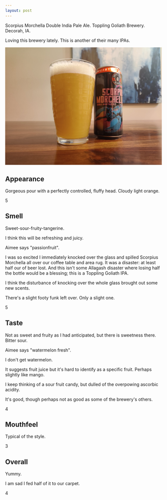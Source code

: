 ```yaml
---
layout: post
---
```


Scorpius Morchella Double India Pale Ale.
Toppling Goliath Brewery.
Decorah, IA.

Loving this brewery lately.
This is another of their many IPAs.

<img class="beer-photo" src="/beer/images/2020-11-13-toppling-goliath-scorpius-morchella.jpg"/>


## Appearance

Gorgeous pour with a perfectly controlled, fluffy head.
Cloudy light orange.

5


## Smell

Sweet-sour-fruity-tangerine.

I think this will be refreshing and juicy.

Aimee says "passionfruit".

I was so excited I immediately knocked over the glass and spilled
Scorpius Morchella all over our coffee table and area rug.
It was a disaster: at least half our of beer lost.
And this isn't some Allagash disaster where losing half the bottle would be a blessing;
this is a Toppling Goliath IPA.

I think the disturbance of knocking over the whole glass
brought out some new scents.

There's a slight footy funk left over.
Only a slight one.

5


## Taste

Not as sweet and fruity as I had anticipated,
but there is sweetness there.
Bitter sour.

Aimee says "watermelon fresh".

I don't get watermelon.

It suggests fruit juice but it's hard to identify as a specific fruit.
Perhaps slightly like mango.

I keep thinking of a sour fruit candy,
but dulled of the overpowing ascorbic acidity.

It's good,
though perhaps not as good as some of the brewery's others.

4


## Mouthfeel

Typical of the style.

3


## Overall

Yummy.

I am sad I fed half of it to our carpet.

4
